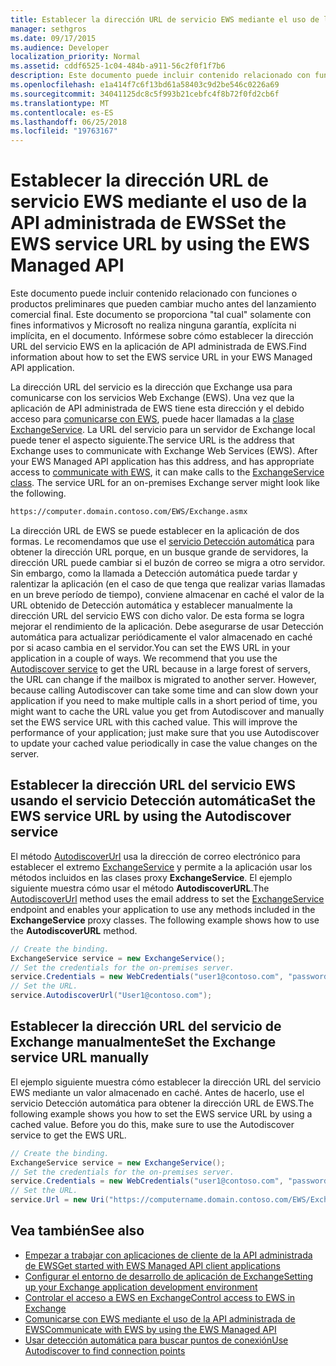 ```yaml
---
title: Establecer la dirección URL de servicio EWS mediante el uso de la API administrada de EWS
manager: sethgros
ms.date: 09/17/2015
ms.audience: Developer
localization_priority: Normal
ms.assetid: cddf6525-1c04-484b-a911-56c2f0f1f7b6
description: Este documento puede incluir contenido relacionado con funciones o productos preliminares que pueden cambiar mucho antes del lanzamiento comercial final. Este documento se proporciona "tal cual" solamente con fines informativos y Microsoft no realiza ninguna garantía, explícita ni implícita, en el documento. Infórmese sobre cómo establecer la dirección URL del servicio EWS en la aplicación de API administrada de EWS.
ms.openlocfilehash: e1a414f7c6f13bd61a58403c9d2be546c0226a69
ms.sourcegitcommit: 34041125dc8c5f993b21cebfc4f8b72f0fd2cb6f
ms.translationtype: MT
ms.contentlocale: es-ES
ms.lasthandoff: 06/25/2018
ms.locfileid: "19763167"
---
```

# <a name="set-the-ews-service-url-by-using-the-ews-managed-api"></a><span data-ttu-id="e8815-103">Establecer la dirección URL de servicio EWS mediante el uso de la API administrada de EWS</span><span class="sxs-lookup"><span data-stu-id="e8815-103">Set the EWS service URL by using the EWS Managed API</span></span>

<span data-ttu-id="e8815-104">Este documento puede incluir contenido relacionado con funciones o productos preliminares que pueden cambiar mucho antes del lanzamiento comercial final. Este documento se proporciona "tal cual" solamente con fines informativos y Microsoft no realiza ninguna garantía, explícita ni implícita, en el documento. Infórmese sobre cómo establecer la dirección URL del servicio EWS en la aplicación de API administrada de EWS.</span><span class="sxs-lookup"><span data-stu-id="e8815-104">Find information about how to set the EWS service URL in your EWS Managed API application.</span></span>
  
<span data-ttu-id="e8815-p101">La dirección URL del servicio es la dirección que Exchange usa para comunicarse con los servicios Web Exchange (EWS). Una vez que la aplicación de API administrada de EWS tiene esta dirección y el debido acceso para [comunicarse con EWS](how-to-communicate-with-ews-by-using-the-ews-managed-api.md), puede hacer llamadas a la [clase ExchangeService](http://msdn.microsoft.com/es-es/library/microsoft.exchange.webservices.data.exchangeservice%28v=exchg.80%29.aspx). La URL del servicio para un servidor de Exchange local puede tener el aspecto siguiente.</span><span class="sxs-lookup"><span data-stu-id="e8815-p101">The service URL is the address that Exchange uses to communicate with Exchange Web Services (EWS). After your EWS Managed API application has this address, and has appropriate access to [communicate with EWS](how-to-communicate-with-ews-by-using-the-ews-managed-api.md), it can make calls to the [ExchangeService class](http://msdn.microsoft.com/es-es/library/microsoft.exchange.webservices.data.exchangeservice%28v=exchg.80%29.aspx). The service URL for an on-premises Exchange server might look like the following.</span></span> 
  
```HTML
https://computer.domain.contoso.com/EWS/Exchange.asmx
```

<span data-ttu-id="e8815-p102">La dirección URL de EWS se puede establecer en la aplicación de dos formas. Le recomendamos que use el [servicio Detección automática](http://msdn.microsoft.com/library/39726b67-2eb2-451b-9307-cfd0b518b55c%28Office.15%29.aspx) para obtener la dirección URL porque, en un busque grande de servidores, la dirección URL puede cambiar si el buzón de correo se migra a otro servidor. Sin embargo, como la llamada a Detección automática puede tardar y ralentizar la aplicación (en el caso de que tenga que realizar varias llamadas en un breve período de tiempo), conviene almacenar en caché el valor de la URL obtenido de Detección automática y establecer manualmente la dirección URL del servicio EWS con dicho valor. De esta forma se logra mejorar el rendimiento de la aplicación. Debe asegurarse de usar Detección automática para actualizar periódicamente el valor almacenado en caché por si acaso cambia en el servidor.</span><span class="sxs-lookup"><span data-stu-id="e8815-p102">You can set the EWS URL in your application in a couple of ways. We recommend that you use the [Autodiscover service](http://msdn.microsoft.com/library/39726b67-2eb2-451b-9307-cfd0b518b55c%28Office.15%29.aspx) to get the URL because in a large forest of servers, the URL can change if the mailbox is migrated to another server. However, because calling Autodiscover can take some time and can slow down your application if you need to make multiple calls in a short period of time, you might want to cache the URL value you get from Autodiscover and manually set the EWS service URL with this cached value. This will improve the performance of your application; just make sure that you use Autodiscover to update your cached value periodically in case the value changes on the server.</span></span> 
  
## <a name="set-the-ews-service-url-by-using-the-autodiscover-service"></a><span data-ttu-id="e8815-112">Establecer la dirección URL del servicio EWS usando el servicio Detección automática</span><span class="sxs-lookup"><span data-stu-id="e8815-112">Set the EWS service URL by using the Autodiscover service</span></span>
<span data-ttu-id="e8815-113"><a name="bk_SetURLusingAutoDiscover"> </a></span><span class="sxs-lookup"><span data-stu-id="e8815-113"></span></span>

<span data-ttu-id="e8815-p103">El método [AutodiscoverUrl](http://msdn.microsoft.com/es-es/library/microsoft.exchange.webservices.data.exchangeservice.autodiscoverurl%28v=exchg.80%29.aspx) usa la dirección de correo electrónico para establecer el extremo [ExchangeService](http://msdn.microsoft.com/es-es/library/microsoft.exchange.webservices.data.exchangeservice%28v=exchg.80%29.aspx) y permite a la aplicación usar los métodos incluidos en las clases proxy **ExchangeService**. El ejemplo siguiente muestra cómo usar el método **AutodiscoverURL**.</span><span class="sxs-lookup"><span data-stu-id="e8815-p103">The [AutodiscoverUrl](http://msdn.microsoft.com/es-es/library/microsoft.exchange.webservices.data.exchangeservice.autodiscoverurl%28v=exchg.80%29.aspx) method uses the email address to set the [ExchangeService](http://msdn.microsoft.com/es-es/library/microsoft.exchange.webservices.data.exchangeservice%28v=exchg.80%29.aspx) endpoint and enables your application to use any methods included in the **ExchangeService** proxy classes. The following example shows how to use the **AutodiscoverURL** method.</span></span> 
  
```cs
// Create the binding.
ExchangeService service = new ExchangeService();
// Set the credentials for the on-premises server.
service.Credentials = new WebCredentials("user1@contoso.com", "password");
// Set the URL.
service.AutodiscoverUrl("User1@contoso.com");

```

## <a name="set-the-exchange-service-url-manually"></a><span data-ttu-id="e8815-116">Establecer la dirección URL del servicio de Exchange manualmente</span><span class="sxs-lookup"><span data-stu-id="e8815-116">Set the Exchange service URL manually</span></span>
<span data-ttu-id="e8815-117"><a name="bk_SetURLmanually"> </a></span><span class="sxs-lookup"><span data-stu-id="e8815-117"></span></span>

<span data-ttu-id="e8815-p104">El ejemplo siguiente muestra cómo establecer la dirección URL del servicio EWS mediante un valor almacenado en caché. Antes de hacerlo, use el servicio Detección automática para obtener la dirección URL de EWS.</span><span class="sxs-lookup"><span data-stu-id="e8815-p104">The following example shows you how to set the EWS service URL by using a cached value. Before you do this, make sure to use the Autodiscover service to get the EWS URL.</span></span>
  
```cs
// Create the binding.
ExchangeService service = new ExchangeService();
// Set the credentials for the on-premises server.
service.Credentials = new WebCredentials("user1@contoso.com", "password");
// Set the URL.
service.Url = new Uri("https://computername.domain.contoso.com/EWS/Exchange.asmx");

```

## <a name="see-also"></a><span data-ttu-id="e8815-120">Vea también</span><span class="sxs-lookup"><span data-stu-id="e8815-120">See also</span></span>

- [<span data-ttu-id="e8815-121">Empezar a trabajar con aplicaciones de cliente de la API administrada de EWS</span><span class="sxs-lookup"><span data-stu-id="e8815-121">Get started with EWS Managed API client applications</span></span>](get-started-with-ews-managed-api-client-applications.md)   
- [<span data-ttu-id="e8815-122">Configurar el entorno de desarrollo de aplicación de Exchange</span><span class="sxs-lookup"><span data-stu-id="e8815-122">Setting up your Exchange application development environment</span></span>](setting-up-your-exchange-application-development-environment.md)   
- [<span data-ttu-id="e8815-123">Controlar el acceso a EWS en Exchange</span><span class="sxs-lookup"><span data-stu-id="e8815-123">Control access to EWS in Exchange</span></span>](how-to-control-access-to-ews-in-exchange.md) 
- [<span data-ttu-id="e8815-124">Comunicarse con EWS mediante el uso de la API administrada de EWS</span><span class="sxs-lookup"><span data-stu-id="e8815-124">Communicate with EWS by using the EWS Managed API</span></span>](how-to-communicate-with-ews-by-using-the-ews-managed-api.md)  
- [<span data-ttu-id="e8815-125">Usar detección automática para buscar puntos de conexión</span><span class="sxs-lookup"><span data-stu-id="e8815-125">Use Autodiscover to find connection points</span></span>](how-to-use-autodiscover-to-find-connection-points.md)
    

